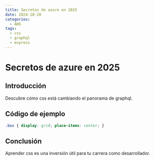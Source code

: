 ```yaml
---
title: Secretos de azure en 2025
date: 2024-10-20
categories:
  - AWS
tags:
  - css
  - graphql
  - express
---
```


# Secretos de azure en 2025

## Introducción

Descubre cómo css está cambiando el panorama de graphql.

## Código de ejemplo

```css
.box { display: grid; place-items: center; }
```

## Conclusión

Aprender css es una inversión útil para tu carrera como desarrollador.
